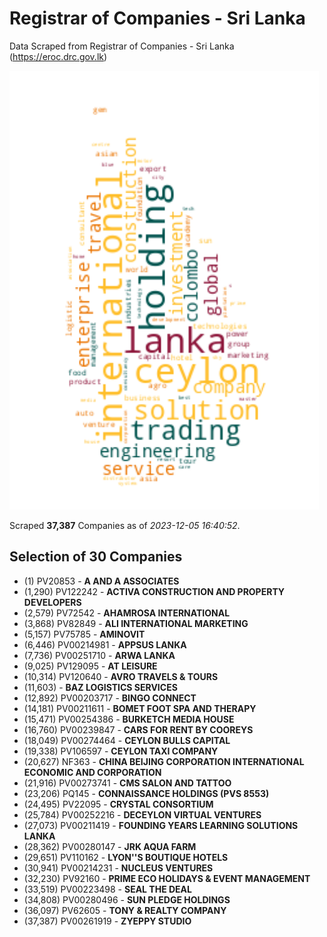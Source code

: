 # Registrar of Companies - Sri Lanka

Data Scraped from Registrar of Companies - Sri Lanka (https://eroc.drc.gov.lk)

![word-cloud](data/word_cloud.png)

Scraped **37,387** Companies as of *2023-12-05 16:40:52*.


## Selection of 30 Companies

* (1) PV20853 - **A AND A ASSOCIATES**
* (1,290) PV122242 - **ACTIVA CONSTRUCTION AND PROPERTY DEVELOPERS**
* (2,579) PV72542 - **AHAMROSA INTERNATIONAL**
* (3,868) PV82849 - **ALI INTERNATIONAL MARKETING**
* (5,157) PV75785 - **AMINOVIT**
* (6,446) PV00214981 - **APPSUS LANKA**
* (7,736) PV00251710 - **ARWA LANKA**
* (9,025) PV129095 - **AT LEISURE**
* (10,314) PV120640 - **AVRO TRAVELS & TOURS**
* (11,603)  - **BAZ LOGISTICS SERVICES**
* (12,892) PV00203717 - **BINGO  CONNECT**
* (14,181) PV00211611 - **BOMET FOOT SPA AND THERAPY**
* (15,471) PV00254386 - **BURKETCH MEDIA HOUSE**
* (16,760) PV00239847 - **CARS FOR RENT BY COOREYS**
* (18,049) PV00274464 - **CEYLON BULLS CAPITAL**
* (19,338) PV106597 - **CEYLON TAXI COMPANY**
* (20,627) NF363 - **CHINA BEIJING CORPORATION INTERNATIONAL ECONOMIC AND CORPORATION**
* (21,916) PV00273741 - **CMS SALON AND TATTOO**
* (23,206) PQ145 - **CONNAISSANCE HOLDINGS  (PVS 8553)**
* (24,495) PV22095 - **CRYSTAL CONSORTIUM**
* (25,784) PV00252216 - **DECEYLON VIRTUAL VENTURES**
* (27,073) PV00211419 - **FOUNDING YEARS LEARNING SOLUTIONS LANKA**
* (28,362) PV00280147 - **JRK AQUA FARM**
* (29,651) PV110162 - **LYON''S BOUTIQUE HOTELS**
* (30,941) PV00214231 - **NUCLEUS VENTURES**
* (32,230) PV92160 - **PRIME ECO HOLIDAYS & EVENT MANAGEMENT**
* (33,519) PV00223498 - **SEAL THE DEAL**
* (34,808) PV00280496 - **SUN PLEDGE HOLDINGS**
* (36,097) PV62605 - **TONY & REALTY COMPANY**
* (37,387) PV00261919 - **ZYEPPY STUDIO**